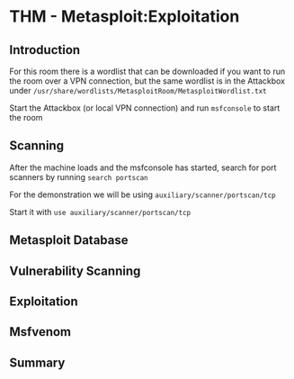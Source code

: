 # THM - Metasploit:Exploitation

## Introduction

For this room there is a wordlist that can be downloaded if you want to run the room over a VPN connection, but the same wordlist is in the Attackbox under ```/usr/share/wordlists/MetasploitRoom/MetasploitWordlist.txt```

Start the Attackbox (or local VPN connection) and run ```msfconsole``` to start the room

## Scanning

After the machine loads and the msfconsole has started, search for port scanners by running ```search portscan```

For the demonstration we will be using ```auxiliary/scanner/portscan/tcp```

Start it with ```use auxiliary/scanner/portscan/tcp```


## Metasploit Database

## Vulnerability Scanning

## Exploitation

## Msfvenom

## Summary